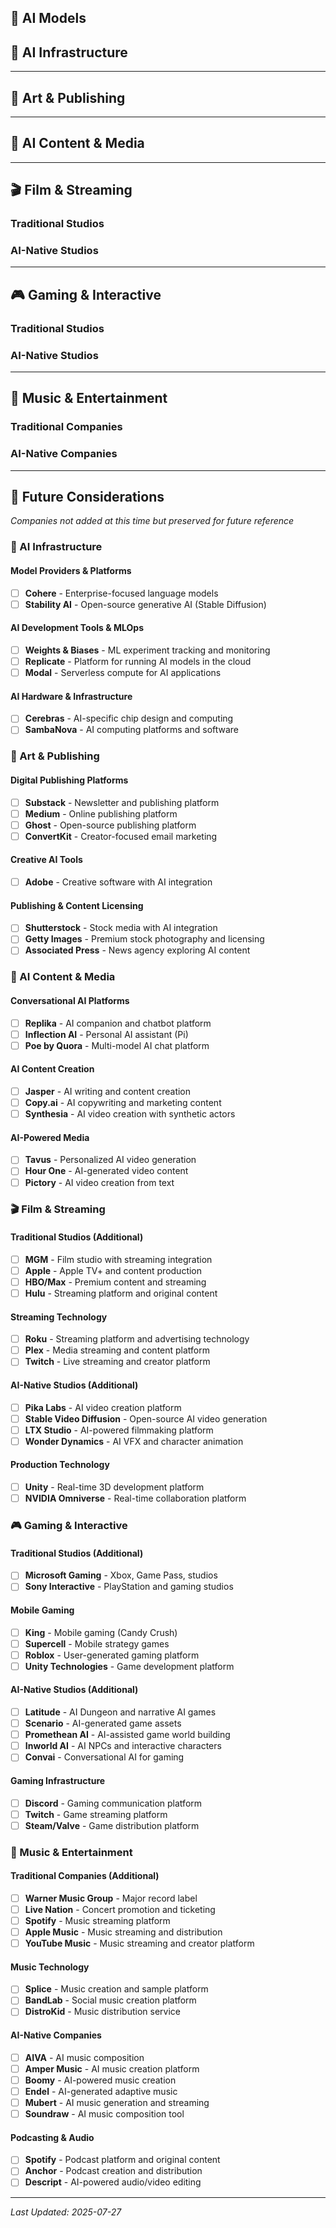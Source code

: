 ## 🧠 AI Models

## 🤖 AI Infrastructure

---

## 🎨 Art & Publishing

---

## 🤖 AI Content & Media

---

## 🎬 Film & Streaming

### **Traditional Studios**

### **AI-Native Studios**

---

## 🎮 Gaming & Interactive

### **Traditional Studios**

### **AI-Native Studios**

---

## 🎵 Music & Entertainment

### **Traditional Companies**

### **AI-Native Companies**

---

## 🔮 Future Considerations

*Companies not added at this time but preserved for future reference*

### **🤖 AI Infrastructure**

#### **Model Providers & Platforms**
- [ ] **Cohere** - Enterprise-focused language models
- [ ] **Stability AI** - Open-source generative AI (Stable Diffusion)

#### **AI Development Tools & MLOps**
- [ ] **Weights & Biases** - ML experiment tracking and monitoring
- [ ] **Replicate** - Platform for running AI models in the cloud
- [ ] **Modal** - Serverless compute for AI applications

#### **AI Hardware & Infrastructure**
- [ ] **Cerebras** - AI-specific chip design and computing
- [ ] **SambaNova** - AI computing platforms and software

### **🎨 Art & Publishing**

#### **Digital Publishing Platforms**
- [ ] **Substack** - Newsletter and publishing platform
- [ ] **Medium** - Online publishing platform
- [ ] **Ghost** - Open-source publishing platform
- [ ] **ConvertKit** - Creator-focused email marketing

#### **Creative AI Tools**
- [ ] **Adobe** - Creative software with AI integration

#### **Publishing & Content Licensing**
- [ ] **Shutterstock** - Stock media with AI integration
- [ ] **Getty Images** - Premium stock photography and licensing
- [ ] **Associated Press** - News agency exploring AI content

### **🤖 AI Content & Media**

#### **Conversational AI Platforms**
- [ ] **Replika** - AI companion and chatbot platform
- [ ] **Inflection AI** - Personal AI assistant (Pi)
- [ ] **Poe by Quora** - Multi-model AI chat platform

#### **AI Content Creation**
- [ ] **Jasper** - AI writing and content creation
- [ ] **Copy.ai** - AI copywriting and marketing content
- [ ] **Synthesia** - AI video creation with synthetic actors

#### **AI-Powered Media**
- [ ] **Tavus** - Personalized AI video generation
- [ ] **Hour One** - AI-generated video content
- [ ] **Pictory** - AI video creation from text

### **🎬 Film & Streaming**

#### **Traditional Studios (Additional)**
- [ ] **MGM** - Film studio with streaming integration
- [ ] **Apple** - Apple TV+ and content production
- [ ] **HBO/Max** - Premium content and streaming
- [ ] **Hulu** - Streaming platform and original content

#### **Streaming Technology**
- [ ] **Roku** - Streaming platform and advertising technology
- [ ] **Plex** - Media streaming and content platform
- [ ] **Twitch** - Live streaming and creator platform

#### **AI-Native Studios (Additional)**
- [ ] **Pika Labs** - AI video creation platform
- [ ] **Stable Video Diffusion** - Open-source AI video generation
- [ ] **LTX Studio** - AI-powered filmmaking platform
- [ ] **Wonder Dynamics** - AI VFX and character animation

#### **Production Technology**
- [ ] **Unity** - Real-time 3D development platform
- [ ] **NVIDIA Omniverse** - Real-time collaboration platform

### **🎮 Gaming & Interactive**

#### **Traditional Studios (Additional)**
- [ ] **Microsoft Gaming** - Xbox, Game Pass, studios
- [ ] **Sony Interactive** - PlayStation and gaming studios

#### **Mobile Gaming**
- [ ] **King** - Mobile gaming (Candy Crush)
- [ ] **Supercell** - Mobile strategy games
- [ ] **Roblox** - User-generated gaming platform
- [ ] **Unity Technologies** - Game development platform

#### **AI-Native Studios (Additional)**
- [ ] **Latitude** - AI Dungeon and narrative AI games
- [ ] **Scenario** - AI-generated game assets
- [ ] **Promethean AI** - AI-assisted game world building
- [ ] **Inworld AI** - AI NPCs and interactive characters
- [ ] **Convai** - Conversational AI for gaming

#### **Gaming Infrastructure**
- [ ] **Discord** - Gaming communication platform
- [ ] **Twitch** - Game streaming platform
- [ ] **Steam/Valve** - Game distribution platform

### **🎵 Music & Entertainment**

#### **Traditional Companies (Additional)**
- [ ] **Warner Music Group** - Major record label
- [ ] **Live Nation** - Concert promotion and ticketing
- [ ] **Spotify** - Music streaming platform
- [ ] **Apple Music** - Music streaming and distribution
- [ ] **YouTube Music** - Music streaming and creator platform

#### **Music Technology**
- [ ] **Splice** - Music creation and sample platform
- [ ] **BandLab** - Social music creation platform
- [ ] **DistroKid** - Music distribution service

#### **AI-Native Companies**
- [ ] **AIVA** - AI music composition
- [ ] **Amper Music** - AI music creation platform
- [ ] **Boomy** - AI-powered music creation
- [ ] **Endel** - AI-generated adaptive music
- [ ] **Mubert** - AI music generation and streaming
- [ ] **Soundraw** - AI music composition tool

#### **Podcasting & Audio**
- [ ] **Spotify** - Podcast platform and original content
- [ ] **Anchor** - Podcast creation and distribution
- [ ] **Descript** - AI-powered audio/video editing

---

*Last Updated: 2025-07-27*